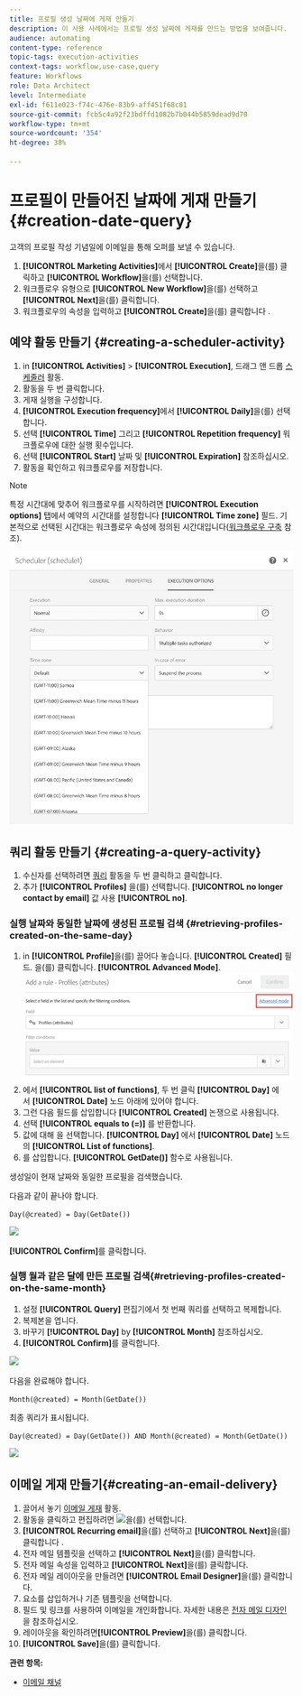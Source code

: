 ```yaml
---
title: 프로필 생성 날짜에 게재 만들기
description: 이 사용 사례에서는 프로필 생성 날짜에 게재를 만드는 방법을 보여줍니다.
audience: automating
content-type: reference
topic-tags: execution-activities
context-tags: workflow,use-case,query
feature: Workflows
role: Data Architect
level: Intermediate
exl-id: f611e023-f74c-476e-83b9-aff451f68c81
source-git-commit: fcb5c4a92f23bdffd1082b7b044b5859dead9d70
workflow-type: tm+mt
source-wordcount: '354'
ht-degree: 38%

---
```


# 프로필이 만들어진 날짜에 게재 만들기 {#creation-date-query}

고객의 프로필 작성 기념일에 이메일을 통해 오퍼를 보낼 수 있습니다.

1. **[!UICONTROL Marketing Activities]**&#x200B;에서 **[!UICONTROL Create]**&#x200B;을(를) 클릭하고 **[!UICONTROL Workflow]**&#x200B;을(를) 선택합니다.
1. 워크플로우 유형으로 **[!UICONTROL New Workflow]**&#x200B;을(를) 선택하고 **[!UICONTROL Next]**&#x200B;을(를) 클릭합니다.
1. 워크플로우의 속성을 입력하고 **[!UICONTROL Create]**&#x200B;을(를) 클릭합니다 .

## 예약 활동 만들기 {#creating-a-scheduler-activity}

1. in **[!UICONTROL Activities]** > **[!UICONTROL Execution]**, 드래그 앤 드롭 [스케줄러](../../automating/using/scheduler.md) 활동.
1. 활동을 두 번 클릭합니다.
1. 게재 실행을 구성합니다.
1. **[!UICONTROL Execution frequency]**&#x200B;에서 **[!UICONTROL Daily]**&#x200B;을(를) 선택합니다.
1. 선택 **[!UICONTROL Time]** 그리고 **[!UICONTROL Repetition frequency]** 워크플로우에 대한 실행 횟수입니다.
1. 선택 **[!UICONTROL Start]** 날짜 및 **[!UICONTROL Expiration]** 참조하십시오.
1. 활동을 확인하고 워크플로우를 저장합니다.

>[!NOTE]
>
>특정 시간대에 맞추어 워크플로우를 시작하려면 **[!UICONTROL Execution options]** 탭에서 예약의 시간대를 설정합니다 **[!UICONTROL Time zone]** 필드. 기본적으로 선택된 시간대는 워크플로우 속성에 정의된 시간대입니다([워크플로우 구축](../../automating/using/building-a-workflow.md) 참조).

![](assets/time_zone.png)

## 쿼리 활동 만들기 {#creating-a-query-activity}

1. 수신자를 선택하려면 [쿼리](../../automating/using/query.md) 활동을 두 번 클릭하고 클릭합니다.
1. 추가 **[!UICONTROL Profiles]** 을(를) 선택합니다. **[!UICONTROL no longer contact by email]** 값 사용 **[!UICONTROL no]**.

### 실행 날짜와 동일한 날짜에 생성된 프로필 검색 {#retrieving-profiles-created-on-the-same-day}

1. in **[!UICONTROL Profile]**&#x200B;을(를) 끌어다 놓습니다. **[!UICONTROL Created]** 필드. 을(를) 클릭합니다. **[!UICONTROL Advanced Mode]**.
   ![](assets/advanced_mode.png)
1. 에서 **[!UICONTROL list of functions]**, 두 번 클릭 **[!UICONTROL Day]** 에서 **[!UICONTROL Date]** 노드 아래에 있어야 합니다.
1. 그런 다음 필드를 삽입합니다 **[!UICONTROL Created]** 논쟁으로 사용됩니다.
1. 선택 **[!UICONTROL equals to (=)]** 를 반환합니다.
1. 값에 대해 을 선택합니다. **[!UICONTROL Day]** 에서 **[!UICONTROL Date]** 노드의 **[!UICONTROL List of functions]**.
1. 를 삽입합니다. **[!UICONTROL GetDate()]** 함수로 사용됩니다.

생성일이 현재 날짜와 동일한 프로필을 검색했습니다.

다음과 같이 끝나야 합니다.

```Day(@created) = Day(GetDate())```

![](assets/day_creation_query.png)

**[!UICONTROL Confirm]**&#x200B;를 클릭합니다.

### 실행 월과 같은 달에 만든 프로필 검색{#retrieving-profiles-created-on-the-same-month}

1. 설정 **[!UICONTROL Query]** 편집기에서 첫 번째 쿼리를 선택하고 복제합니다.
1. 복제본을 엽니다.
1. 바꾸기 **[!UICONTROL Day]** by **[!UICONTROL Month]** 참조하십시오.
1. **[!UICONTROL Confirm]**&#x200B;를 클릭합니다.

![](assets/month_rule.png)

다음을 완료해야 합니다.

``` Month(@created) = Month(GetDate()) ```

최종 쿼리가 표시됩니다.

```Day(@created) = Day(GetDate()) AND Month(@created) = Month(GetDate())```

![](assets/expression_editor_1.png)

## 이메일 게재 만들기{#creating-an-email-delivery}

1. 끌어서 놓기 [이메일 게재](../../automating/using/email-delivery.md) 활동.
1. 활동을 클릭하고 편집하려면 ![](assets/edit_darkgrey-24px.png)을(를) 선택합니다.
1. **[!UICONTROL Recurring email]**&#x200B;을(를) 선택하고 **[!UICONTROL Next]**&#x200B;을(를) 클릭합니다 .
1. 전자 메일 템플릿을 선택하고 **[!UICONTROL Next]**&#x200B;을(를) 클릭합니다.
1. 전자 메일 속성을 입력하고 **[!UICONTROL Next]**&#x200B;을(를) 클릭합니다.
1. 전자 메일 레이아웃을 만들려면 **[!UICONTROL Email Designer]**&#x200B;을(를) 클릭합니다.
1. 요소를 삽입하거나 기존 템플릿을 선택합니다.
1. 필드 및 링크를 사용하여 이메일을 개인화합니다.
자세한 내용은 [전자 메일 디자인](../../designing/using/designing-from-scratch.md#designing-an-email-content-from-scratch)을 참조하십시오.
1. 레이아웃을 확인하려면&#x200B;**[!UICONTROL Preview]**&#x200B;을(를) 클릭합니다.
1. **[!UICONTROL Save]**&#x200B;을(를) 클릭합니다.

**관련 항목:**

* [이메일 채널](../../channels/using/creating-an-email.md)
